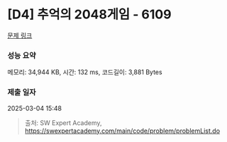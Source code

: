 # [D4] 추억의 2048게임 - 6109 

[문제 링크](https://swexpertacademy.com/main/code/problem/problemDetail.do?contestProbId=AWbrg9uabZsDFAWQ) 

### 성능 요약

메모리: 34,944 KB, 시간: 132 ms, 코드길이: 3,881 Bytes

### 제출 일자

2025-03-04 15:48



> 출처: SW Expert Academy, https://swexpertacademy.com/main/code/problem/problemList.do